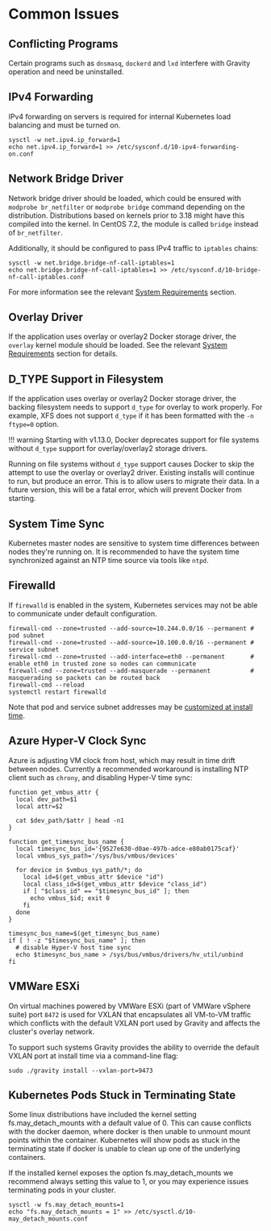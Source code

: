 # Common Issues

## Conflicting Programs

Certain programs such as `dnsmasq`, `dockerd` and `lxd` interfere with Gravity operation and need be uninstalled.

## IPv4 Forwarding

IPv4 forwarding on servers is required for internal Kubernetes load balancing and must be turned on.

```bsh
sysctl -w net.ipv4.ip_forward=1
echo net.ipv4.ip_forward=1 >> /etc/sysconf.d/10-ipv4-forwarding-on.conf
```

## Network Bridge Driver

Network bridge driver should be loaded, which could be ensured with `modprobe br_netfilter` or `modprobe bridge` command depending on the distribution.
Distributions based on kernels prior to 3.18 might have this compiled into the kernel.
In CentOS 7.2, the module is called `bridge` instead of `br_netfilter`.

Additionally, it should be configured to pass IPv4 traffic to `iptables` chains:

```bsh
sysctl -w net.bridge.bridge-nf-call-iptables=1
echo net.bridge.bridge-nf-call-iptables=1 >> /etc/sysconf.d/10-bridge-nf-call-iptables.conf
```

For more information see the relevant [System Requirements](/requirements/#br_netfilter-module)
section.

## Overlay Driver

If the application uses overlay or overlay2 Docker storage driver, the
`overlay` kernel module should be loaded. See the relevant
[System Requirements](/requirements/#overlay-module) section for details.

## D_TYPE Support in Filesystem

If the application uses overlay or overlay2 Docker storage driver, the backing
filesystem needs to support `d_type` for overlay to work properly.
For example, XFS does not support `d_type` if it has been formatted with the
`-n ftype=0` option.

!!! warning
    Starting with v1.13.0, Docker deprecates support for file systems without `d_type`
    support for overlay/overlay2 storage drivers.

Running on file systems without `d_type` support causes Docker to skip the attempt
to use the overlay or overlay2 driver. Existing installs will continue to run,
but produce an error. This is to allow users to migrate their data.
In a future version, this will be a fatal error, which will prevent Docker from
starting.

## System Time Sync

Kubernetes master nodes are sensitive to system time differences between nodes they're running on. It is recommended to have the system time synchronized against an NTP time source via tools like `ntpd`.

##  Firewalld

If `firewalld` is enabled in the system, Kubernetes services may not be able to communicate under default configuration.

```bsh
firewall-cmd --zone=trusted --add-source=10.244.0.0/16 --permanent # pod subnet
firewall-cmd --zone=trusted --add-source=10.100.0.0/16 --permanent # service subnet
firewall-cmd --zone=trusted --add-interface=eth0 --permanent       # enable eth0 in trusted zone so nodes can communicate
firewall-cmd --zone=trusted --add-masquerade --permanent           # masquerading so packets can be routed back
firewall-cmd --reload
systemctl restart firewalld
```

Note that pod and service subnet addresses may be [customized at install time](/installation/).

## Azure Hyper-V Clock Sync

Azure is adjusting VM clock from host, which may result in time drift between nodes.
Currently a recommended workaround is installing NTP client such as `chrony`, and disabling Hyper-V time sync:

```
function get_vmbus_attr {
  local dev_path=$1
  local attr=$2

  cat $dev_path/$attr | head -n1
}

function get_timesync_bus_name {
  local timesync_bus_id='{9527e630-d0ae-497b-adce-e80ab0175caf}'
  local vmbus_sys_path='/sys/bus/vmbus/devices'

  for device in $vmbus_sys_path/*; do
    local id=$(get_vmbus_attr $device "id")
    local class_id=$(get_vmbus_attr $device "class_id")
    if [ "$class_id" == "$timesync_bus_id" ]; then
      echo vmbus_$id; exit 0
    fi
  done
}

timesync_bus_name=$(get_timesync_bus_name)
if [ ! -z "$timesync_bus_name" ]; then
  # disable Hyper-V host time sync
  echo $timesync_bus_name > /sys/bus/vmbus/drivers/hv_util/unbind
fi
```

## VMWare ESXi

On virtual machines powered by VMWare ESXi (part of VMWare vSphere suite) port
`8472` is used for VXLAN that encapsulates all VM-to-VM traffic which conflicts
with the default VXLAN port used by Gravity and affects the cluster's overlay
network.

To support such systems Gravity provides the ability to override the default
VXLAN port at install time via a command-line flag:

```shell
sudo ./gravity install --vxlan-port=9473
```

## Kubernetes Pods Stuck in Terminating State

Some linux distributions have included the kernel setting fs.may_detach_mounts with a default value of 0. This can cause conflicts with the docker daemon, where docker is then unable to unmount mount points within the container. Kubernetes will show pods as stuck in the terminating state if docker is unable to clean up one of the underlying containers.

If the installed kernel exposes the option fs.may_detach_mounts we recommend always setting this value to 1, or you may experience issues terminating pods in your cluster.

```
sysctl -w fs.may_detach_mounts=1
echo "fs.may_detach_mounts = 1" >> /etc/sysctl.d/10-may_detach_mounts.conf
```
